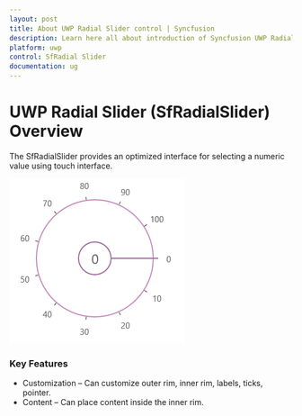 ```yaml
---
layout: post
title: About UWP Radial Slider control | Syncfusion
description: Learn here all about introduction of Syncfusion UWP Radial Slider (SfRadialSlider) control, its elements and more.
platform: uwp
control: SfRadial Slider 
documentation: ug
---
```


# UWP Radial Slider (SfRadialSlider) Overview

The SfRadialSlider provides an optimized interface for selecting a numeric value using touch interface.

![Circular slider to select numeric values](overview_images/overview_img1.png)

### Key Features

* Customization – Can customize outer rim, inner rim, labels, ticks, pointer. 
* Content – Can place content inside the inner rim. 
